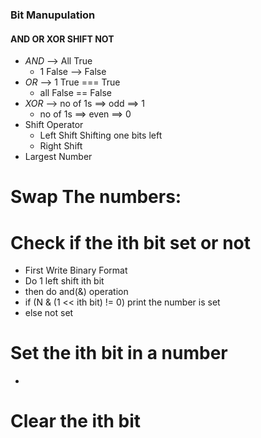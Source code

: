 ### Bit Manupulation
#### AND OR XOR SHIFT NOT
- *AND* --> All True
  - 1 False --> False
- *OR* --> 1 True === True
  - all False == False
- *XOR* --> no of 1s ==> odd ==> 1
  - no of 1s ==> even ==> 0
- Shift Operator
  - Left Shift Shifting one bits left
  - Right Shift
- Largest Number

# Swap The numbers:


# Check if the ith bit set or not
  - First Write Binary Format
  - Do 1 left shift ith bit
  - then do and(&) operation
  - if (N & (1 << ith bit) != 0) print the number is set
  - else not set

# Set the ith bit in a number
  -
# Clear the ith bit

